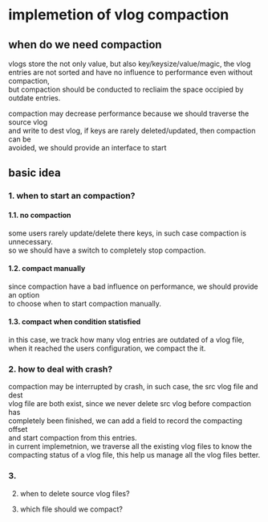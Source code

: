 # implemetion of vlog compaction
## when do we need compaction
vlogs store the not only value, but also key/keysize/value/magic, the vlog  
entries are not sorted and have no influence to performance even without compaction,  
but compaction should be conducted to recliaim the space occipied by outdate entries.

compaction may decrease performance because we should traverse the source vlog   
and write to dest vlog, if keys are rarely deleted/updated, then compaction can be   
avoided, we should provide an interface to start 

## basic idea
### 1. when to start an compaction?  
#### 1.1. no compaction
some users rarely update/delete there keys, in such case compaction is unnecessary.  
so we should have a switch to completely stop compaction.

#### 1.2. compact manually
since compaction have a bad influence on performance, we should provide an option  
to choose when to start compaction manually.

#### 1.3. compact when condition statisfied
in this case, we track how many vlog entries are outdated of a vlog file,   
when it reached the users configuration, we compact the it.  

### 2. how to deal with crash?
compaction may be interrupted by crash, in such case, the src vlog file and dest  
vlog file are both exist, since we never delete src vlog before compaction has  
completely been finished, we can add a field to record the compacting offset  
and start compaction from this entries.  
in current implemetnion, we traverse all the existing vlog files to know the  
compacting status of a vlog file, this help us manage all the vlog files better.  


### 3. 


2. when to delete source vlog files?


3. which file should we compact?

